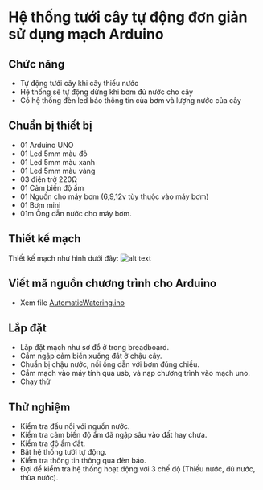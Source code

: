 # Hệ thống tưới cây tự động đơn giản sử dụng mạch Arduino
## Chức năng
- Tự động tưới cây khi cây thiếu nước
- Hệ thống sẽ tự động dừng khi bơm đủ nước cho cây
- Có hệ thống đèn led báo thông tin của bơm và lượng nước của cây

## Chuẩn bị thiết bị
- 01 Arduino UNO
- 01 Led 5mm màu đỏ
- 01 Led 5mm màu xanh
- 01 Led 5mm màu vàng
- 03 điện trở 220Ω
- 01 Cảm biến độ ẩm
- 01 Nguồn cho máy bơm (6,9,12v tùy thuộc vào máy bơm)
- 01 Bơm mini
- 01m Ống dẫn nước cho máy bơm.

## Thiết kế mạch
Thiết kế mạch như hình dưới đây: 
![alt text](https://github.com/htpl/tuoicay-tudong-arduino/blob/master/AutomaticWatering_bb.png "AutomaticWatering Breadboard")

## Viết mã nguồn chương trình cho Arduino
- Xem file  [AutomaticWatering.ino](https://github.com/htpl/tuoicay-tudong-arduino/blob/master/AutomaticWatering.ino)

## Lắp đặt
- Lắp đặt mạch như sơ đồ ở trong breadboard.
- Cắm ngập cảm biến xuống đất ở chậu cây.
- Chuẩn bị chậu nước, nối ống dẫn với bơm đúng chiều.
- Cắm mạch vào máy tính qua usb, và nạp chương trình vào mạch uno.
- Chạy thử
## Thử nghiệm
- Kiểm tra đấu nối với nguồn nước.
- Kiểm tra cảm biến độ ẩm đã ngập sâu vào đất hay chưa.
- Kiểm tra độ ẩm đất.
- Bật hệ thống tưới tự động.
- Kiểm tra thông tin thông qua đèn báo.
- Đợi để kiểm tra hệ thống hoạt động với 3 chế độ (Thiếu nước, đủ nước, thừa nước).

